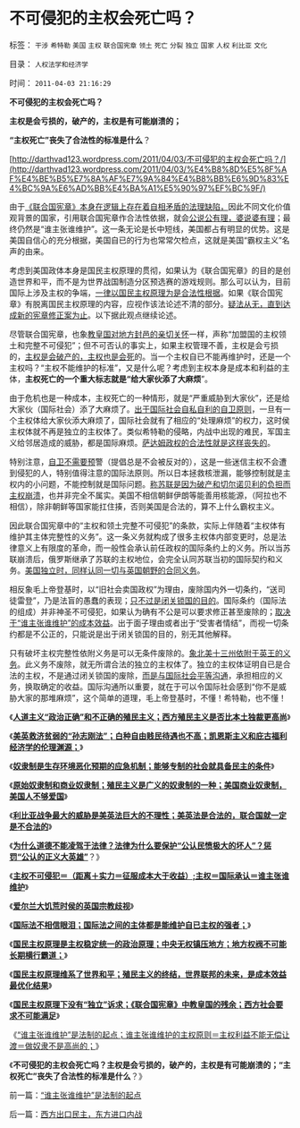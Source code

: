 # 不可侵犯的主权会死亡吗？

标签： `干涉` `希特勒` `美国` `主权` `联合国宪章` `领土` `死亡` `分裂` `独立` `国家` `人权` `利比亚` `文化` 

目录： `人权法学和经济学`

时间： `2011-04-03 21:16:29`

**不可侵犯的主权会死亡吗？**

**主权是会亏损的，破产的，主权是有可能崩溃的；**

**“主权死亡”丧失了合法性的标准是什么**？

[http://darthvad123.wordpress.com/2011/04/03/不可侵犯的主权会死亡吗？/](http://darthvad123.wordpress.com/2011/04/03/%E4%B8%8D%E5%8F%AF%E4%BE%B5%E7%8A%AF%E7%9A%84%E4%B8%BB%E6%9D%83%E4%BC%9A%E6%AD%BB%E4%BA%A1%E5%90%97%EF%BC%9F/)

由于[《联合国宪章》本身在逻辑上存在着自相矛盾的法理缺陷，](../../../2011/3/26/《联合国宪章》法理缺陷鼓励了内战.md)因此不同文化价值观背景的国家，引用联合国宪章作合法性依据，就会[公说公有理，婆说婆有理](../../../2011/3/25/“人权高于主权”与《联合国宪章》的“冲突”.md)；最终仍然是“谁主张谁维护”。这一条无论是长中短线，美国都占有明显的优势。这是美国自信心的充分根据，美国自已的行为也常常欠检点，这就是美国“霸权主义”名声的由来。

考虑到美国政体本身是国民主权原理的贯彻，如果认为《联合国宪章》的目的是创造世界和平，而不是为世界战国制造分区预选赛的游戏规则。那么可以认为，目前国际上涉及主权的争端，[一律以国民主权原理为是合法性根据](../../../2011/3/29/国民主权原理＝私有制.md)。如果《联合国宪章》有脱离国民主权原理的内容，应视作该法论述不清的部分。[疑法从无，直到达成新的宪章修正案为止](../../../2010/11/4/最基本的法治要求是法权和治权分离，和特权；.md)。以下据此观点继续论述。

尽管联合国宪章，也象[教皇国对地方封邑的亲切关怀](../../../2011/4/1/主权从那里来？什么是国际承认.md)一样，声称“加盟国的主权领土和完整不可侵犯”；但不可否认的事实上，如果主权管理不善，主权是会亏损的，[主权是会破产的，主权也是会死](../../../2010/5/17/阻尼原理：堰塞湖爆发性必定超出中央集权处理能力.md)的。当一个主权自已不能再维护时，还是一个主权吗？“主权不能维护的标准”，又是什么呢？考虑到主权本身是成本和利益的主体，**主权死亡的一个重大标志就是“给大家伙添了大麻烦**”。

由于危机也是一种成本，主权死亡的一种情形，就是“严重威胁到大家伙”，还是给大家伙（国际社会）添了大麻烦了。[出于国际社会自私自利的自卫原则](../../../2011/2/22/什么是人权普世价值观的根本正义？.md)，一旦有一个主权体给大家伙添大麻烦了，国际社会就有了相应的“处理麻烦”的权力，这时侯主权体就不再是独立的主权体了。类似希特勒的侵略，内战中出现的难民，军国主义给邻居造成的威胁，都是国际麻烦。[萨达姆政权的合法性就是这样丧失的](../../../2011/3/22/美国在伊阿都合法，在利比亚不合法.md)。

特别注意，[自卫不需要预](../../../2010/12/24/为什么中国传统文化内斗不休？计划生育.md)警（提倡总是不会被反对的），这是一些迷信主权不会遭到侵犯的人，特别值得注意的国际法原则。所以日本拯救核泄漏，能够控制就是主权内的小问题，不能控制就是国际问题。[称苏联是因为破产和切尔诺贝利的负担而主权崩溃](../../../2009/2/19/250亿美元望远镜看透苏联崩溃真相.md)，也并非完全不属实。美国不相信朝鲜伊朗等能善用核能源，（阿拉也不相信），除非朝鲜等国家能扛住揍，否则美国是合法的，算不上什么霸权主义。

因此联合国宪章中的“主权和领土完整不可侵犯”的条款，实际上伴随着“主权体有维护其主体完整性的义务”。这一条义务就构成了很多主权体内部变更时，总是法律意义上有限度的革命，而一般性会承认前任政权的国际条约上的义务。所以当苏联崩溃后，俄罗斯继承了苏联的主权地位，会完全认同苏联当初的国际契约和义务。[美国独立时，同样认同一切与英国朝野的合同义务](../../../2011/3/15/美国的农民工和户籍制度和印第安人.md)。

相反象毛上帝登基时，以“旧社会卖国政权”为理由，废除国内外一切条约，“送司徒雷登”，乃是法盲的愚蠢的表现；[只不过是闭关锁国的目的](../../../2008/11/24/中国150年来失败根本原因.md)。国际条约（国际法的组成）并非神圣不可侵犯，如果认为确有不公是可以要求修正甚至废除的；[取决于“谁主张谁维护”的成本效益](../../../2010/10/26/丛林法则减少人类摩擦争斗,促进互利合作.md)。出于面子理由或者出于“受害者情结”，而视一切条约都是不公正的，只能说是出于闭关锁国的目的，别无其他解释。

只有破坏主权完整性依附义务是可以无条件废除的。[象北美十三州依附于英王的义务](../../../2008/3/22/《爱国者》后谈北美独立战争的政治经济外交军事史.md)。此义务不废除，就无所谓合法的独立的主权体了。独立的主权体证明自已是合法的主权，不是通过闭关锁国的废除，[而是与国际社会平等沟通](../../../2011/3/6/利益沟通＝敌我识别.md)，承担相应的义务，换取确定的收益。国际沟通所以重要，就在于可以令国际社会感到“你不是威胁大家的那堆麻烦”，这个简单的道理，毛上帝登基时，不懂！希特勒，也不懂！

《[**人道主义“政治正确”和不正确的殖民主义；西方殖民主义是否比本土独裁更高尚**](../../../2011/3/30/人道主义“政治正确”和不正确的殖民主义.md)》

《[**美英救济贫弱的“孙志刚法”；白种自由贱民待遇也不高；凯恩斯主义和庇古福利经济学的伦理渊源；**](../../../2011/3/30/美英“孙志刚法”和黑奴待遇.md)》

《[**奴隶制是生存环境恶化预期的应急机制；能够专制的社会就具备民主的条件**](../../../2011/3/31/奴隶制是生存环境恶化预期的应急机制.md)》

《[**原始奴隶制和商业奴隶制；殖民主义是广义的奴隶制的一种；美国商业奴隶制，美国人不够爱国**](../../../2011/3/31/贫困的结果是奴隶制.md)》

《[**利比亚战争最大的威胁是美英法巨大的不理性；美英法是合法的，联合国就一定是不合法的**](../../../2011/4/1/美英法“合法打黑”，联合国就不合法.md)》

《[**为什么道德不能凌驾于法律？法律为什么要保护“公认民愤极大的坏人”？惩罚“公认的正义大英雄”**](../../../2011/4/1/为什么道德不能凌驾于法律？.md)？》

《[**主权不可侵犯＝（距离＋实力＝征服成本大于收益）;主权＝国际承认＝谁主张谁维护**](../../../2011/4/1/主权从那里来？什么是国际承认.md)》

《[**爱尔兰大饥荒时侯的英国宗教歧视**](../../../2011/4/2/爱尔兰大饥荒时侯的英国宗教歧视.md)》

《[**国际法不相信眼泪；国际法之间的主体都是能维护自已主权的强者；**](../../../2011/4/2/国际法不相信眼泪，主权无弱者.md)》

《[**国民主权原理是主权稳定统一的政治原理；中央无权镇压地方；地方权阀不可能长期横行霸道；**](../../../2011/4/2/国民主权原理就是稳定的统一.md)》

《[**国民主权原理维系了世界和平；殖民主义的终结，世界联邦的未来，是成本效益最优化结果**](../../../2011/4/2/国民主权原理维系了世界和平.md)》

《[**国民主权原理下没有“独立”诉求；《联合国宪章》中教皇国的残余；西方社会要求不可能满足**](../../../2011/4/3/国民主权原理下没有“独立”诉求.md)》

《[“谁主张谁维护”是法制的起点；谁主张谁维护的主权原则＝主权利益不能无偿让渡＝做奴隶不是高尚的；](../../../2011/4/3/“谁主张谁维护”是法制的起点.md)》

《**不可侵犯的主权会死亡吗？主权是会亏损的，破产的，主权是有可能崩溃的；“主权死亡”丧失了合法性的标准是什么**？》



前一篇：[“谁主张谁维护”是法制的起点](../../../2011/4/3/“谁主张谁维护”是法制的起点.md)

后一篇：[西方出口民主，东方进口内战](../../../2011/4/5/西方出口民主，东方进口内战.md)